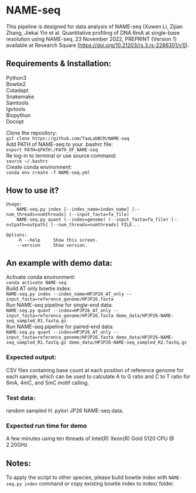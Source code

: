# NAME-seq
This pipeline is designed for data analysis of NAME-seq (Xuwen Li, Zijian Zhang, Jiekai Yin et al. Quantitative profiling of DNA 6mA at single-base resolution using NAME-seq, 23 November 2022, PREPRINT (Version 1) available at Research Square [https://doi.org/10.21203/rs.3.rs-2286301/v1]).

## Requirements & Installation: 
Python3 \
Bowtie2 \
Cutadapt \
Snakemake \
Samtools \
Igvtools \
Biopython \
Docopt

Clone the repository: \
`git clone https://github.com/TaoLabBCM/NAME-seq`\
Add PATH of NAME-seq to your .bashrc file: \
`export PATH=$PATH:/PATH_OF_NAME-seq`\
Re log-in to terminal or use source command: \
`source ~/.bashrc`\
Create conda environment: \
`conda env create -f NAME-seq.yml`

## How to use it?
```
Usage:
    NAME-seq.py index [--index_name=index_name] [--num_threads=numthreads] (--input_fasta=fa_file)
    NAME-seq.py quant (--index=genome) (--input_fasta=fa_file) [--outpath=outpath] [--num_threads=numthreads] FILE...

Options:
    -h --help     Show this screen.
    --version     Show version.
```

## An example with demo data: 
Activate conda environment: \
`conda activate NAME-seq`\
Build AT only bowtie index:\
`NAME-seq.py index --index_name=HPJP26_AT_only --input_fasta=reference_genome/HPJP26.fasta`\
Run NAME-seq pipeline for single-end data:\
`NAME-seq.py quant --index=HPJP26_AT_only --input_fasta=reference_genome/HPJP26.fasta demo_data/HPJP26-NAME-seq_sampled_R1.fastq.gz`\
Run NAME-seq pipeline for paired-end data:\
`NAME-seq.py quant --index=HPJP26_AT_only --input_fasta=reference_genome/HPJP26.fasta demo_data/HPJP26-NAME-seq_sampled_R1.fastq.gz demo_data/HPJP26-NAME-seq_sampled_R2.fastq.gz`

### Expected output: 
CSV files containing base count at each position of reference genome for each sample, which can be used to calculate A to G ratio and C to T ratio for 6mA, 4mC, and 5mC motif calling.

### Test data: 
random sampled H. pylori JP26 NAME-seq data.

### Expected run time for demo
A few minutes using ten threads of Intel(R) Xeon(R) Gold 5120 CPU @ 2.20GHz

## Notes: 
To apply the script to other species, please build bowtie index with `NAME-seq.py index` command or copy existing bowtie index to index/ folder.
